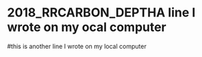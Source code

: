 # 2018_RRCARBON_DEPTHA line I wrote on my ocal computer
#this is another line I wrote on my local computer